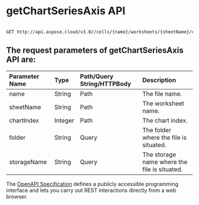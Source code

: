 # **getChartSeriesAxis API**

 

```bash

GET http://api.aspose.cloud/v3.0//cells/{name}/worksheets/{sheetName}/charts/{chartIndex}/seriesaxis

```

## The request parameters of **getChartSeriesAxis** API are: 

| Parameter Name | Type | Path/Query String/HTTPBody | Description | 
| :- | :- | :- |:- | 
|name|String|Path|The file name.|
|sheetName|String|Path|The worksheet name.|
|chartIndex|Integer|Path|The chart index.|
|folder|String|Query|The folder where the file is situated.|
|storageName|String|Query|The storage name where the file is situated.|


The [OpenAPI Specification](https://reference.aspose.cloud/cells/#/ChartsController/GetChartSeriesAxis) defines a publicly accessible programming interface and lets you carry out REST interactions directly from a web browser.
